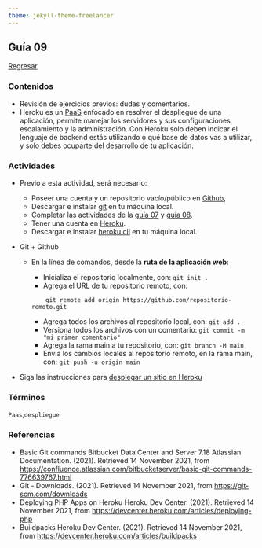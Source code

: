 ```yaml
---
theme: jekyll-theme-freelancer
---
```


## Guía 09

[Regresar](/DAWM/)

### Contenidos

* Revisión de ejercicios previos: dudas y comentarios.
* Heroku es un [PaaS](https://www.ambit-bst.com/blog/definici%C3%B3n-de-iaas-paas-y-saas-en-qu%C3%A9-se-diferencian) enfocado en resolver el despliegue de una aplicación, permite manejar los servidores y sus configuraciones, escalamiento y la administración. Con Heroku solo deben indicar el lenguaje de backend estás utilizando o qué base de datos vas a utilizar, y solo debes ocuparte del desarrollo de tu aplicación.


### Actividades

* Previo a esta actividad, será necesario:
	+ Poseer una cuenta y un repositorio vacío/público en [Github](https://github.com/),
	+ Descargar e instalar [git](https://git-scm.com/downloads) en tu máquina local.
	+ Completar las actividades de la [guía 07](https://dawfiec.github.io/DAWM/guias/guia07.html)  y [guía 08](https://dawfiec.github.io/DAWM/guias/guia08.html).
	+ Tener una cuenta en [Heroku](https://www.heroku.com/).
	+ Descargar e instalar [heroku cli](https://devcenter.heroku.com/articles/heroku-cli#download-and-install) en tu máquina local.

* Git + Github

	+ En la línea de comandos, desde la **ruta de la aplicación web**:

		- Inicializa el repositorio localmente, con: ```git init .``` 
		- Agrega el URL de tu repositorio remoto, con:  
		
		```
			git remote add origin https://github.com/repositorio-remoto.git
		```
		
		- Agrega todos los archivos al repositorio local, con: ```git add .```
		- Versiona todos los archivos con un comentario: ```git commit -m "mi primer comentario"```
		- Agrega la rama main a tu repositorio, con: ```git branch -M main```
		- Envía los cambios locales al repositorio remoto, en la rama main, con: ```git push -u origin main```

* Siga las instrucciones para [desplegar un sitio en Heroku](https://dawfiec.github.io/DAWM/tutoriales/heroku_deploy.html)


### Términos

`Paas`,`despliegue`

### Referencias

* Basic Git commands  Bitbucket Data Center and Server 7.18  Atlassian Documentation. (2021). Retrieved 14 November 2021, from https://confluence.atlassian.com/bitbucketserver/basic-git-commands-776639767.html 
* Git - Downloads. (2021). Retrieved 14 November 2021, from https://git-scm.com/downloads 
* Deploying PHP Apps on Heroku  Heroku Dev Center. (2021). Retrieved 14 November 2021, from https://devcenter.heroku.com/articles/deploying-php 
* Buildpacks Heroku Dev Center. (2021). Retrieved 14 November 2021, from https://devcenter.heroku.com/articles/buildpacks

